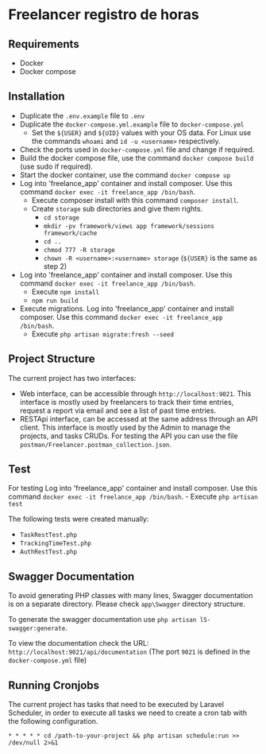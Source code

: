 # Freelancer registro de horas

## Requirements

* Docker
* Docker compose

## Installation

* Duplicate the `.env.example` file to `.env`
* Duplicate the `docker-compose.yml.example` file to `docker-compose.yml`
    - Set the `${USER}` and `${UID}` values with your OS data. For Linux use the commands `whoami` and `id -u <username>` respectively.
* Check the ports used in `docker-compose.yml` file and change if required.
* Build the docker compose file, use the command `docker compose build` (use sudo if required).
* Start the docker container, use the command `docker compose up`
* Log into 'freelance_app' container and install composer. Use this command `docker exec -it freelance_app /bin/bash`.
    - Execute composer install with this command `composer install`.
    - Create `storage` sub directories and give them rights.
        - `cd storage`
        - `mkdir -pv framework/views app framework/sessions framework/cache`
        - `cd ..`
        - `chmod 777 -R storage`
        - `chown -R <username>:<username> storage` (`${USER}` is the same as step 2)
* Log into 'freelance_app' container and install composer. Use this command `docker exec -it freelance_app /bin/bash`.
    - Execute `npm install`
    - `npm run build`
* Execute migrations. Log into 'freelance_app' container and install composer. Use this command `docker exec -it freelance_app /bin/bash`.
    - Execute `php artisan migrate:fresh --seed`

## Project Structure

The current project has two interfaces:
* Web interface, can be accessible through `http://localhost:9021`. This interface is mostly used by freelancers to track their time entries, request a report via email and see a list of past time entries.
* RESTApi interface, can be accessed at the same address through an API client. This interface is mostly used by the Admin to manage the projects, and tasks CRUDs. For testing the API you can use the file `postman/Freelancer.postman_collection.json`.

## Test

For testing Log into 'freelance_app' container and install composer. Use this command `docker exec -it freelance_app /bin/bash`.
    - Execute `php artisan test`

The following tests were created manually:
* `TaskRestTest.php`
* `TrackingTimeTest.php`
* `AuthRestTest.php`

## Swagger Documentation

To avoid generating PHP classes with many lines, Swagger documentation is on a separate directory. Please check `app\Swagger` directory structure.

To generate the swagger documentation use `php artisan l5-swagger:generate`.

To view the documentation check the URL: `http://localhost:9021/api/documentation` (The port `9021` is defined in the `docker-compose.yml` file)


## Running Cronjobs

The current project has tasks that need to be executed by Laravel Scheduler, in order to execute all tasks we need to create a cron tab with the following configuration.

```
* * * * * cd /path-to-your-project && php artisan schedule:run >> /dev/null 2>&1
```
